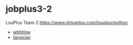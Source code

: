 # jobplus3-2
LouPlus Team 2 https://www.shiyanlou.com/louplus/python

* [wbhhbw](https://github.com/wbhhbw)
* [tangxiao](https://github.com/tangxiao110)
